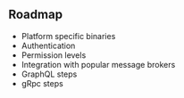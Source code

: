 ## Roadmap

* Platform specific binaries
* Authentication
* Permission levels
* Integration with popular message brokers
* GraphQL steps
* gRpc steps

